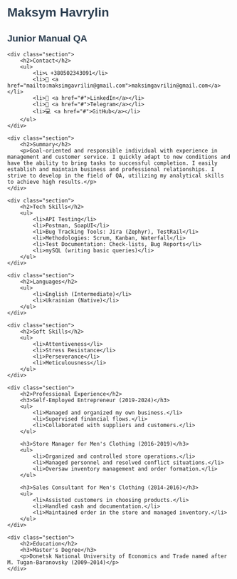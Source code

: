 <!DOCTYPE html>
<html lang="en">
<head>
    <meta charset="UTF-8">
    <meta name="viewport" content="width=device-width, initial-scale=1.0">
    <title>CV MaskymHavrylin</title>
    <link rel="stylesheet" href="css/main.css">
    <style>
        body { font-family: Arial, sans-serif; margin: 40px; }
        h1, h2 { color: #2c3e50; }
        .section { margin-bottom: 20px; }
        ul { list-style-type: none; padding: 0; }
        li { margin-bottom: 5px; }
    </style>
</head>
<body>
    <h1>Maksym Havrylin</h1>
    <h2>Junior Manual QA</h2>
    
    <div class="section">
        <h2>Contact</h2>
        <ul>
            <li>📞 +380502343091</li>
            <li>📧 <a href="mailto:maksimgavrilin@gmail.com">maksimgavrilin@gmail.com</a></li>
            <li>🔗 <a href="#">LinkedIn</a></li>
            <li>💬 <a href="#">Telegram</a></li>
            <li>💻 <a href="#">GitHub</a></li>
        </ul>
    </div>
    
    <div class="section">
        <h2>Summary</h2>
        <p>Goal-oriented and responsible individual with experience in management and customer service. I quickly adapt to new conditions and have the ability to bring tasks to successful completion. I easily establish and maintain business and professional relationships. I strive to develop in the field of QA, utilizing my analytical skills to achieve high results.</p>
    </div>
    
    <div class="section">
        <h2>Tech Skills</h2>
        <ul>
            <li>API Testing</li>
            <li>Postman, SoapUI</li>
            <li>Bug Tracking Tools: Jira (Zephyr), TestRail</li>
            <li>Methodologies: Scrum, Kanban, Waterfall</li>
            <li>Test Documentation: Check-lists, Bug Reports</li>
            <li>mySQL (writing basic queries)</li>
        </ul>
    </div>
    
    <div class="section">
        <h2>Languages</h2>
        <ul>
            <li>English (Intermediate)</li>
            <li>Ukrainian (Native)</li>
        </ul>
    </div>
    
    <div class="section">
        <h2>Soft Skills</h2>
        <ul>
            <li>Attentiveness</li>
            <li>Stress Resistance</li>
            <li>Perseverance</li>
            <li>Meticulousness</li>
        </ul>
    </div>
    
    <div class="section">
        <h2>Professional Experience</h2>
        <h3>Self-Employed Entrepreneur (2019-2024)</h3>
        <ul>
            <li>Managed and organized my own business.</li>
            <li>Supervised financial flows.</li>
            <li>Collaborated with suppliers and customers.</li>
        </ul>
        
        <h3>Store Manager for Men's Clothing (2016-2019)</h3>
        <ul>
            <li>Organized and controlled store operations.</li>
            <li>Managed personnel and resolved conflict situations.</li>
            <li>Oversaw inventory management and order formation.</li>
        </ul>
        
        <h3>Sales Consultant for Men's Clothing (2014-2016)</h3>
        <ul>
            <li>Assisted customers in choosing products.</li>
            <li>Handled cash and documentation.</li>
            <li>Maintained order in the store and managed inventory.</li>
        </ul>
    </div>
    
    <div class="section">
        <h2>Education</h2>
        <h3>Master's Degree</h3>
        <p>Donetsk National University of Economics and Trade named after M. Tugan-Baranovsky (2009–2014)</p>
    </div>
</body>
</html>
